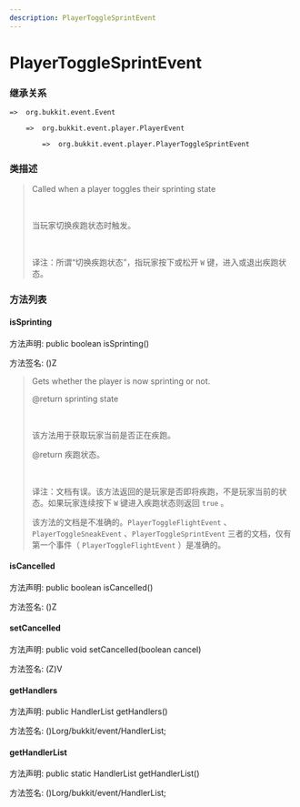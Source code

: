 ```yaml
---
description: PlayerToggleSprintEvent
---
```


# PlayerToggleSprintEvent

### 继承关系

    =>  org.bukkit.event.Event

        =>  org.bukkit.event.player.PlayerEvent

            =>  org.bukkit.event.player.PlayerToggleSprintEvent

### 类描述

> Called when a player toggles their sprinting state
> 
> <br>
> 
> 当玩家切换疾跑状态时触发。
> 
> <br>
> 
> 译注：所谓“切换疾跑状态”，指玩家按下或松开 `W` 键，进入或退出疾跑状态。

### 方法列表

#### isSprinting

方法声明: public boolean isSprinting()

方法签名: ()Z

> Gets whether the player is now sprinting or not.
> 
> @return sprinting state
> 
> <br>
> 
> 该方法用于获取玩家当前是否正在疾跑。
> 
> @return 疾跑状态。
> 
> <br>
> 
> 译注：文档有误。该方法返回的是玩家是否即将疾跑，不是玩家当前的状态。如果玩家连续按下 `W` 键进入疾跑状态则返回 `true` 。
> 
> 该方法的文档是不准确的。`PlayerToggleFlightEvent` 、`PlayerToggleSneakEvent` 、`PlayerToggleSprintEvent` 三者的文档，仅有第一个事件（ `PlayerToggleFlightEvent` ）是准确的。

#### isCancelled

方法声明: public boolean isCancelled()

方法签名: ()Z

#### setCancelled

方法声明: public void setCancelled(boolean cancel)

方法签名: (Z)V

#### getHandlers

方法声明: public HandlerList getHandlers()

方法签名: ()Lorg/bukkit/event/HandlerList;

#### getHandlerList

方法声明: public static HandlerList getHandlerList()

方法签名: ()Lorg/bukkit/event/HandlerList;